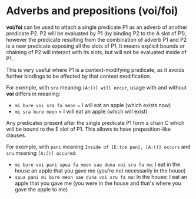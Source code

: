 # Adverbs and prepositions (voi/foi)

__voi/foi__ can be used to attach a single predicate P1 as an adverb of another predicate P2. P2
will be evaluated by P1 (by binding P2 to the A slot of P1), however the predicate resulting from
the combination of adverb P1 and P2 is a new predicate exposing all the slots of P1. It means
explicit bounds or chaining of P2 will interact with its slots, but will not be evaluated inside of
P1.

This is very useful where P1 is a context-modifying predicate, as it avoids further bindings to be
affected by that context modification.

For exemple, with `sra` meaning `[A:()] will occur`, usage with and without __voi__ differs in
meaning:

- `mi bure voi sra fa meon` = I will eat an apple (which exists now)
- `mi sra bure meon` = I will eat an apple (which will exist)


Any predicates present after the single predicate P1 form a chain C which will be bound to the E
slot of P1. This allows to have preposition-like clauses.

For exemple, with `pani` meaning `Inside of [E:tce pan], [A:()] occurs` and `sru` meaning `[A:()]
occured`:

- `mi bure voi pani spua fa meon sae duna voi sru fa mo`: I eat in the house an apple that you gave
  me (you're not necessarily in the house)
- `spua pani mi bure meon sae duna voi sru fa mo`: In the house: I eat an apple that you gave me
  (you were in the house and that's where you gave the apple to me)